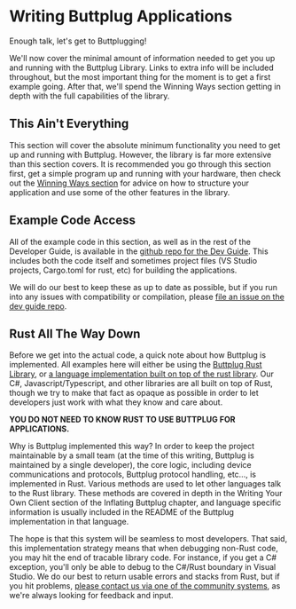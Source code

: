# Writing Buttplug Applications

Enough talk, let's get to Buttplugging!

We'll now cover the minimal amount of information needed to get you up and running with the Buttplug Library. Links to extra info will be included throughout, but the most important thing for the moment is to get a first example going. After that, we'll spend the Winning Ways section getting in depth with the full capabilities of the library.

## This Ain't Everything

This section will cover the absolute minimum functionality you need to get up and running with
Buttplug. However, the library is far more extensive than this section covers. It is recommended you
go through this section first, get a simple program up and running with your hardware, then check
out the [Winning Ways section](/cookbook/intro) for advice on how to structure your application and
use some of the other features in the library.

## Example Code Access

All of the example code in this section, as well as in the rest of the Developer Guide, is available in the [github repo for the Dev Guide](https://github.com/buttplugio/buttplug-developer-guide/tree/master/examples). This includes both the code itself and sometimes project files (VS Studio projects, Cargo.toml for rust, etc) for building the applications.

We will do our best to keep these as up to date as possible, but if you run into any issues with compatibility or compilation, please [file an issue on the dev guide repo](https://github.com/buttplugio/buttplug-developer-guide/issues).

## Rust All The Way Down

Before we get into the actual code, a quick note about how Buttplug is implemented. All examples here will either be using the [Buttplug Rust Library](https://github.com/buttplugio/buttplug-rs), or [a language implementation built on top of the rust library](https://github.com/buttplugio/buttplug-rs-ffi). Our C#, Javascript/Typescript, and other libraries are all built on top of Rust, though we try to make that fact as opaque as possible in order to let developers just work with what they know and care about.

**YOU DO NOT NEED TO KNOW RUST TO USE BUTTPLUG FOR APPLICATIONS.**

Why is Buttplug implemented this way? In order to keep the project maintainable by a small team (at the time of this writing, Buttplug is maintained by a single developer), the core logic, including device communications and protocols, Buttplug protocol handling, etc..., is implemented in Rust. Various methods are used to let other languages talk to the Rust library. These methods are covered in depth in the Writing Your Own Client section of the Inflating Buttplug chapter, and language specific information is usually included in the README of the Buttplug implementation in that language.

The hope is that this system will be seamless to most developers. That said, this implementation strategy means that when debugging non-Rust code, you may hit the end of tracable library code. For instance, if you get a C# exception, you'll only be able to debug to the C#/Rust boundary in Visual Studio. We do our best to return usable errors and stacks from Rust, but if you hit problems, [please contact us via one of the community systems](/intro/getting-help), as we're always looking for feedback and input.